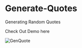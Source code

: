 # Generate-Quotes
Generating Random Quotes

Check Out Demo here

![GenQuote](https://user-images.githubusercontent.com/34181144/112506482-d1981700-8db3-11eb-9fc3-cc7783f89b87.gif)

